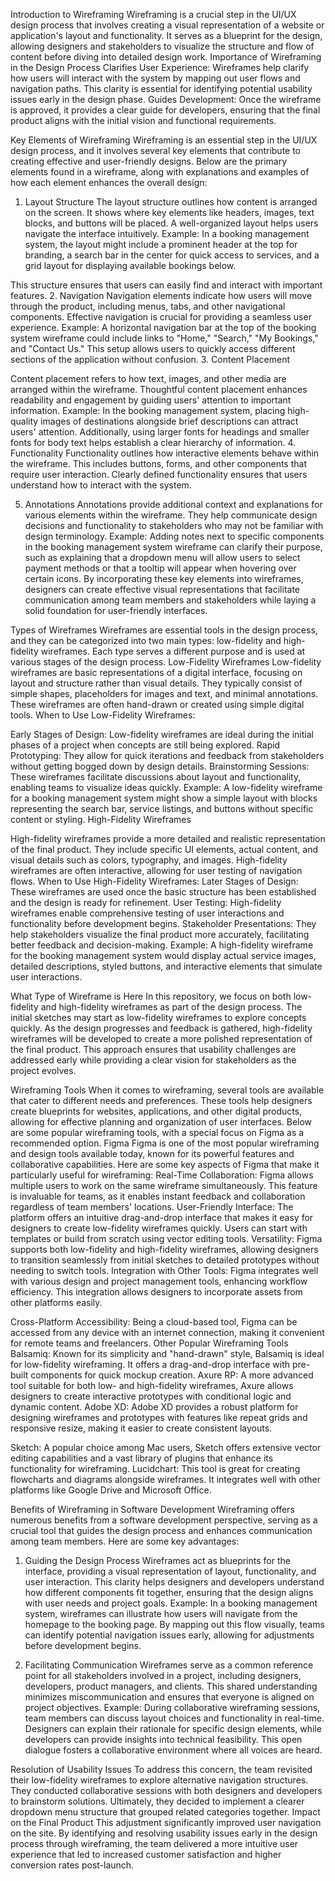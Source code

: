 Introduction to Wireframing
Wireframing is a crucial step in the UI/UX design process that involves creating a visual representation of a website or application's layout and functionality. It serves as a blueprint for the design, allowing designers and stakeholders to visualize the structure and flow of content before diving into detailed design work.
Importance of Wireframing in the Design Process
Clarifies User Experience: Wireframes help clarify how users will interact with the system by mapping out user flows and navigation paths. This clarity is essential for identifying potential usability issues early in the design phase.
Guides Development: Once the wireframe is approved, it provides a clear guide for developers, ensuring that the final product aligns with the initial vision and functional requirements.


Key Elements of Wireframing
Wireframing is an essential step in the UI/UX design process, and it involves several key elements that contribute to creating effective and user-friendly designs. Below are the primary elements found in a wireframe, along with explanations and examples of how each element enhances the overall design:
1. Layout Structure
The layout structure outlines how content is arranged on the screen. It shows where key elements like headers, images, text blocks, and buttons will be placed. A well-organized layout helps users navigate the interface intuitively.
Example: In a booking management system, the layout might include a prominent header at the top for branding, a search bar in the center for quick access to services, and a grid layout for displaying available bookings below.


This structure ensures that users can easily find and interact with important features.
2. Navigation
Navigation elements indicate how users will move through the product, including menus, tabs, and other navigational components. Effective navigation is crucial for providing a seamless user experience.
Example: A horizontal navigation bar at the top of the booking system wireframe could include links to "Home," "Search," "My Bookings," and "Contact Us." This setup allows users to quickly access different sections of the application without confusion.
3. Content Placement


Content placement refers to how text, images, and other media are arranged within the wireframe. Thoughtful content placement enhances readability and engagement by guiding users' attention to important information.
Example: In the booking management system, placing high-quality images of destinations alongside brief descriptions can attract users' attention. Additionally, using larger fonts for headings and smaller fonts for body text helps establish a clear hierarchy of information.
4. Functionality
Functionality outlines how interactive elements behave within the wireframe. This includes buttons, forms, and other components that require user interaction. Clearly defined functionality ensures that users understand how to interact with the system.


5. Annotations
Annotations provide additional context and explanations for various elements within the wireframe. They help communicate design decisions and functionality to stakeholders who may not be familiar with design terminology.
Example: Adding notes next to specific components in the booking management system wireframe can clarify their purpose, such as explaining that a dropdown menu will allow users to select payment methods or that a tooltip will appear when hovering over certain icons.
By incorporating these key elements into wireframes, designers can create effective visual representations that facilitate communication among team members and stakeholders while laying a solid foundation for user-friendly interfaces.

Types of Wireframes
Wireframes are essential tools in the design process, and they can be categorized into two main types: low-fidelity and high-fidelity wireframes. Each type serves a different purpose and is used at various stages of the design process.
Low-Fidelity Wireframes
Low-fidelity wireframes are basic representations of a digital interface, focusing on layout and structure rather than visual details. They typically consist of simple shapes, placeholders for images and text, and minimal annotations. These wireframes are often hand-drawn or created using simple digital tools.
When to Use Low-Fidelity Wireframes:


Early Stages of Design: Low-fidelity wireframes are ideal during the initial phases of a project when concepts are still being explored.
Rapid Prototyping: They allow for quick iterations and feedback from stakeholders without getting bogged down by design details.
Brainstorming Sessions: These wireframes facilitate discussions about layout and functionality, enabling teams to visualize ideas quickly.
Example: A low-fidelity wireframe for a booking management system might show a simple layout with blocks representing the search bar, service listings, and buttons without specific content or styling.
High-Fidelity Wireframes

High-fidelity wireframes provide a more detailed and realistic representation of the final product. They include specific UI elements, actual content, and visual details such as colors, typography, and images. High-fidelity wireframes are often interactive, allowing for user testing of navigation flows.
When to Use High-Fidelity Wireframes:
Later Stages of Design: These wireframes are used once the basic structure has been established and the design is ready for refinement.
User Testing: High-fidelity wireframes enable comprehensive testing of user interactions and functionality before development begins.
Stakeholder Presentations: They help stakeholders visualize the final product more accurately, facilitating better feedback and decision-making.
Example: A high-fidelity wireframe for the booking management system would display actual service images, detailed descriptions, styled buttons, and interactive elements that simulate user interactions.


What Type of Wireframe is Here
In this repository, we focus on both low-fidelity and high-fidelity wireframes as part of the design process. The initial sketches may start as low-fidelity wireframes to explore concepts quickly. As the design progresses and feedback is gathered, high-fidelity wireframes will be developed to create a more polished representation of the final product. This approach ensures that usability challenges are addressed early while providing a clear vision for stakeholders as the project evolves.

Wireframing Tools
When it comes to wireframing, several tools are available that cater to different needs and preferences. These tools help designers create blueprints for websites, applications, and other digital products, allowing for effective planning and organization of user interfaces. Below are some popular wireframing tools, with a special focus on Figma as a recommended option.
Figma
Figma is one of the most popular wireframing and design tools available today, known for its powerful features and collaborative capabilities. Here are some key aspects of Figma that make it particularly useful for wireframing:
Real-Time Collaboration: Figma allows multiple users to work on the same wireframe simultaneously. This feature is invaluable for teams, as it enables instant feedback and collaboration regardless of team members' locations.
User-Friendly Interface: The platform offers an intuitive drag-and-drop interface that makes it easy for designers to create low-fidelity wireframes quickly. Users can start with templates or build from scratch using vector editing tools.
Versatility: Figma supports both low-fidelity and high-fidelity wireframes, allowing designers to transition seamlessly from initial sketches to detailed prototypes without needing to switch tools.
Integration with Other Tools: Figma integrates well with various design and project management tools, enhancing workflow efficiency. This integration allows designers to incorporate assets from other platforms easily.

Cross-Platform Accessibility: Being a cloud-based tool, Figma can be accessed from any device with an internet connection, making it convenient for remote teams and freelancers.
Other Popular Wireframing Tools
Balsamiq: Known for its simplicity and "hand-drawn" style, Balsamiq is ideal for low-fidelity wireframing. It offers a drag-and-drop interface with pre-built components for quick mockup creation.
Axure RP: A more advanced tool suitable for both low- and high-fidelity wireframes, Axure allows designers to create interactive prototypes with conditional logic and dynamic content.
Adobe XD: Adobe XD provides a robust platform for designing wireframes and prototypes with features like repeat grids and responsive resize, making it easier to create consistent layouts.

Sketch: A popular choice among Mac users, Sketch offers extensive vector editing capabilities and a vast library of plugins that enhance its functionality for wireframing.
Lucidchart: This tool is great for creating flowcharts and diagrams alongside wireframes. It integrates well with other platforms like Google Drive and Microsoft Office.


Benefits of Wireframing in Software Development
Wireframing offers numerous benefits from a software development perspective, serving as a crucial tool that guides the design process and enhances communication among team members. Here are some key advantages:
1. Guiding the Design Process
Wireframes act as blueprints for the interface, providing a visual representation of layout, functionality, and user interaction. This clarity helps designers and developers understand how different components fit together, ensuring that the design aligns with user needs and project goals.
Example: In a booking management system, wireframes can illustrate how users will navigate from the homepage to the booking page. By mapping out this flow visually, teams can identify potential navigation issues early, allowing for adjustments before development begins.

2. Facilitating Communication
Wireframes serve as a common reference point for all stakeholders involved in a project, including designers, developers, product managers, and clients. This shared understanding minimizes miscommunication and ensures that everyone is aligned on project objectives.
Example: During collaborative wireframing sessions, team members can discuss layout choices and functionality in real-time. Designers can explain their rationale for specific design elements, while developers can provide insights into technical feasibility. This open dialogue fosters a collaborative environment where all voices are heard.


Resolution of Usability Issues
To address this concern, the team revisited their low-fidelity wireframes to explore alternative navigation structures. They conducted collaborative sessions with both designers and developers to brainstorm solutions. Ultimately, they decided to implement a clearer dropdown menu structure that grouped related categories together.
Impact on the Final Product
This adjustment significantly improved user navigation on the site. By identifying and resolving usability issues early in the design process through wireframing, the team delivered a more intuitive user experience that led to increased customer satisfaction and higher conversion rates post-launch.